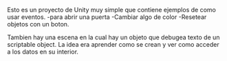 Esto es un proyecto de Unity muy simple que contiene ejemplos de como usar eventos.
-para abrir una puerta
-Cambiar algo de color
-Resetear objetos con un boton.

Tambien hay una escena en la cual hay un objeto que debugea texto de un scriptable object.
La idea era aprender como se crean y ver como acceder a los datos en su interior.
